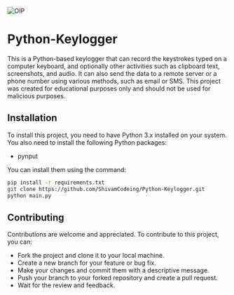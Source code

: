 
![OIP](https://github.com/ShivamCodeing/Python-Keylogger/assets/101182472/89d0529b-4abc-4dc0-958d-b30b1242e04b)

# Python-Keylogger
This is a Python-based keylogger that can record the keystrokes typed on a computer keyboard, and optionally other activities such as clipboard text, screenshots, and audio. It can also send the data to a remote server or a phone number using various methods, such as email or SMS. This project was created for educational purposes only and should not be used for malicious purposes.

## Installation
To install this project, you need to have Python 3.x installed on your system. You also need to install the following Python packages:

- pynput

You can install them using the command:

```bash
pip install -r requirements.txt
git clone https://github.com/ShivamCodeing/Python-Keylogger.git
python main.py
```
## Contributing
Contributions are welcome and appreciated. To contribute to this project, you can:

- Fork the project and clone it to your local machine.
- Create a new branch for your feature or bug fix.
- Make your changes and commit them with a descriptive message.
- Push your branch to your forked repository and create a pull request.
- Wait for the review and feedback.



